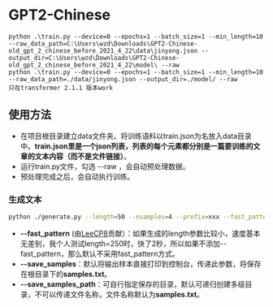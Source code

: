 # GPT2-Chinese
```
python .\train.py --device=0 --epochs=1 --batch_size=1 --min_length=10 --raw_data_path=C:\Users\wzd\Downloads\GPT2-Chinese-old_gpt_2_chinese_before_2021_4_22\data\jinyong.json --output_dir=C:\Users\wzd\Downloads\GPT2-Chinese-old_gpt_2_chinese_before_2021_4_22\model\ --raw
python .\train.py --device=0 --epochs=1 --batch_size=1 --min_length=10 --raw_data_path=./data/jinyong.json --output_dir=./model/ --raw
只在transformer 2.1.1 版本work  
```



## 使用方法

- 在项目根目录建立data文件夹。将训练语料以train.json为名放入data目录中。**train.json里是一个json列表，列表的每个元素都分别是一篇要训练的文章的文本内容（而不是文件链接）**。
- 运行train.py文件，勾选 --raw ，会自动预处理数据。
- 预处理完成之后，会自动执行训练。

### 生成文本

``` bash
python ./generate.py --length=50 --nsamples=4 --prefix=xxx --fast_pattern --save_samples --save_samples_path=/mnt/xx
```
- **--fast_pattern** (由[LeeCP8](https://github.com/LeeCP8)贡献）：如果生成的length参数比较小，速度基本无差别，我个人测试length=250时，快了2秒，所以如果不添加--fast_pattern，那么默认不采用fast_pattern方式。
- **--save_samples**：默认将输出样本直接打印到控制台，传递此参数，将保存在根目录下的**samples.txt**。
- **--save_samples_path**：可自行指定保存的目录，默认可递归创建多级目录，不可以传递文件名称，文件名称默认为**samples.txt**。




